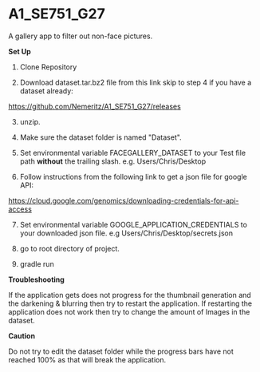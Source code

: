 # A1_SE751_G27
A gallery app to filter out non-face pictures.

**Set Up**
1. Clone Repository

2. Download  dataset.tar.bz2 file from this link skip to step 4 if you have a dataset already:

https://github.com/Nemeritz/A1_SE751_G27/releases 

3. unzip.

4. Make sure the dataset folder is named "Dataset".

5. Set environmental variable FACEGALLERY_DATASET to your Test file path **without** the trailing slash.
e.g. Users/Chris/Desktop

6. Follow instructions from the following link to get a json file for google API:

https://cloud.google.com/genomics/downloading-credentials-for-api-access

7. Set environmental variable GOOGLE_APPLICATION_CREDENTIALS to your downloaded json file.
e.g Users/Chris/Desktop/secrets.json

8. go to root directory of project.

9. gradle run

**Troubleshooting**

If the application gets does not progress for the thumbnail generation and the darkening & blurring then try to restart the application. If restarting the application does not work then try to change the amount of Images in the dataset.

**Caution**

Do not try to edit the dataset folder while the progress bars have not reached 100% as that will break the application.
